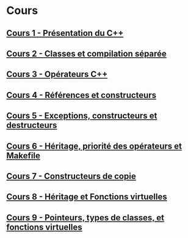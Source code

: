 # Cours

## [Cours 1 - Présentation du C++](./2022.09.09%20-%20Cours%201.md)

## [Cours 2 - Classes et compilation séparée](./2022.09.16%20-%20Cours%202.md)

## [Cours 3 - Opérateurs C++](./2022.09.23%20-%20Cours%203.md)

## [Cours 4 - Références et constructeurs](./2022.09.30%20-%20Cours%204.md)

## [Cours 5 - Exceptions, constructeurs et destructeurs](./2022.10.07%20-%20Cours%205.md)

## [Cours 6 - Héritage, priorité des opérateurs et Makefile](./2022.10.14%20-%20Cours%206.md)

## [Cours 7 - Constructeurs de copie](./2022.10.28%20-%20Cours%207.md)

## [Cours 8 - Héritage et Fonctions virtuelles](./2022.11.18%20-%20Cours%208.md)

## [Cours 9 - Pointeurs, types de classes, et fonctions virtuelles](./2022.11.25%20-%20Cours%209.md)
